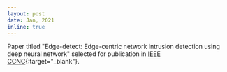 ```yaml
---
layout: post
date: Jan, 2021
inline: true
---
```


Paper titled "Edge-detect: Edge-centric network intrusion detection using deep neural network" selected for publication in [IEEE CCNC](https://ccnc2021.ieee-ccnc.org/){:target="_blank"}.